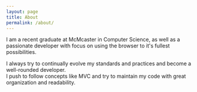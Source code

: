 ```yaml
---
layout: page
title: About
permalink: /about/
---
```


I am a recent graduate at McMcaster in Computer Science, as well as a passionate developer with focus on using the browser
to it's fullest possibilities.



I always try to continually evolve my standards and practices and become a well-rounded developer.  
I push to follow concepts like MVC and try to maintain my code with great organization and readability.

